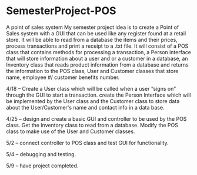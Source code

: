 # SemesterProject-POS
A point of sales system
	My semester project idea is to create a Point of Sales system with a GUI that can be used like any register found at a retail store. 
	It will be able to read from a database the items and their prices, process transactions and print a receipt to a .txt file. 
	It will consist of a POS class that contains methods for processing a transaction, a Person interface that will store information 
	about a user and or a customer in a database, an Inventory class that reads product information from a database and returns the 
	information to the POS class, User and Customer classes that store name, employee #/ customer benefits number.

4/18 – Create a User class which will be called when a user “signs on” through the GUI to start a transaction. create the Person Interface which will be implemented by the User class and the Customer class to store data about the User/Customer's name and contact info in a data base.

4/25 – design and create a basic GUI and controller to be used by the POS class. Get the Inventory class to read from a database. Modify the POS class to make use of the User and Customer classes.

5/2 – connect controller to POS class and test GUI for functionality.

5/4 – debugging and testing.

5/9 – have project completed.
